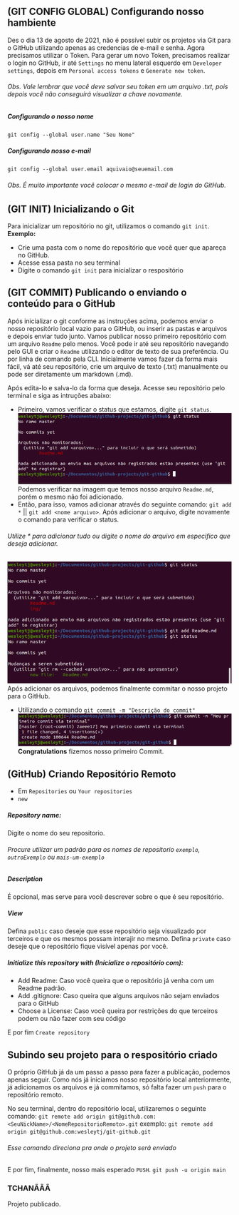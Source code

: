 ## (GIT CONFIG GLOBAL) Configurando nosso hambiente
Des o dia 13 de agosto de 2021, não é possível subir os projetos via Git para o GitHub utilizando apenas as credencias de e-mail e senha. Agora precisamos utilizar o Token. Para gerar um novo Token, precisamos realizar o login no GitHub, ir até `Settings` no menu lateral esquerdo em `Developer settings`, depois em `Personal access tokens` e `Generate new token`.
###### Obs. Vale lembrar que você deve salvar seu token em um arquivo .txt, pois depois você não conseguirá visualizar a chave novamente.

##### Configurando o nosso nome
`git config --global user.name "Seu Nome"`
##### Configurando nosso e-mail
`git config --global user.email aquivaio@seuemail.com`
###### Obs. É muito importante você colocar o mesmo e-mail de login do GitHub.

## (GIT INIT) Inicializando o Git

Para inicializar um repositório no git, utilizamos o comando `git init`.
**Exemplo:**
* Crie uma pasta com o nome do repositório que você quer que apareça no GitHub.
* Acesse essa pasta no seu terminal
* Digite o comando `git init` para inicializar o respositório

## (GIT COMMIT) Publicando o enviando o conteúdo para o GitHub 

Após inicializar o git conforme as instruções acima, podemos enviar o nosso repositório local vazio para o GitHub, ou inserir as pastas e arquivos e depois enviar tudo junto.
Vamos publicar nosso primeiro repositório com um arquivo `Readme` pelo menos. Você pode ir até seu repositório navegando pelo GUI e criar o `Readme` utilizando o editor de texto de sua preferência. Ou por linha de comando pela CLI.
Inicialmente vamos fazer da forma mais fácil, vá até seu repositório, crie um arquivo de texto (.txt) manualmente ou pode ser diretamente um markdown (.md).

Após edita-lo e salva-lo da forma que deseja. Acesse seu repositório pelo terminal e siga as intruções abaixo:

* Primeiro, vamos verificar o status que estamos, digite `git status`.
![Verificando status](https://github.com/wesleytj/git-github/blob/main/img/img1.png)<br>
Podemos verificar na imagem que temos nosso arquivo `Readme.md`, porém o mesmo não foi adicionado.
* Então, para isso, vamos adicionar através do seguinte comando: `git add *` || `git add <nome arquivo>`.
Após adicionar o arquivo, digite novamente o comando para verificar o status.
###### Utilize * para adicionar tudo ou digite o nome do arquivo em especifico que deseja adicionar.

![Adicionando arquivos para commit](https://github.com/wesleytj/git-github/blob/main/img/img2.png)<br>
Após adicionar os arquivos, podemos finalmente commitar o nosso projeto para o GitHub.

* Utilizando o comando `git commit -m "Descrição do commit"` 
![Commitando nosso projeto](https://github.com/wesleytj/git-github/blob/main/img/img3.png)<br>
**Congratulations** fizemos nosso primeiro Commit.

## (GitHub) Criando Repositório Remoto

* Em `Repositories` ou `Your repositories` 
* `new`

##### Repository name: 
Digite o nome do seu repositorio. 
###### Procure utilizar um padrão para os nomes de repositorio `exemplo`, `outroExemplo` ou `mais-um-exemplo`

##### Description
É opcional, mas serve para você descrever sobre o que é seu repositório.

##### View
Defina `public` caso deseje que esse repositório seja visualizado por terceiros e que os mesmos possam interajir no mesmo.
Defina `private` caso deseje que o repositório fique visível apenas por você.

##### Initialize this repository with (Inicialize o repositório com):
* Add Readme: Caso você queira que o repositório já venha com um Readme padrão.
* Add .gitignore: Caso queira que alguns arquivos não sejam enviados para o GitHub
* Choose a License: Caso você queira por restrições do que terceiros podem ou não fazer com seu código

E por fim `Create repository`

## Subindo seu projeto para o respositório criado
O próprio GitHub já da um passo a passo para fazer a publicação, podemos apenas seguir.
Como nós já iniciamos nosso repositório local anteriormente, já adicionamos os arquivos e já commitamos, só falta fazer um `push` para o repositório remoto.

No seu terminal, dentro do repositório local, utilizaremos o seguinte comando:
`git remote add origin git@github.com:<SeuNickName>/<NomeRepositorioRemoto>.git`
exemplo:
`git remote add origin git@github.com:wesleytj/git-github.git`
###### Esse comando direciona pra onde o projeto será enviado

E por fim, finalmente, nosso mais esperado `PUSH`.
`git push -u origin main`
### TCHANÃÃÃ
Projeto publicado.
